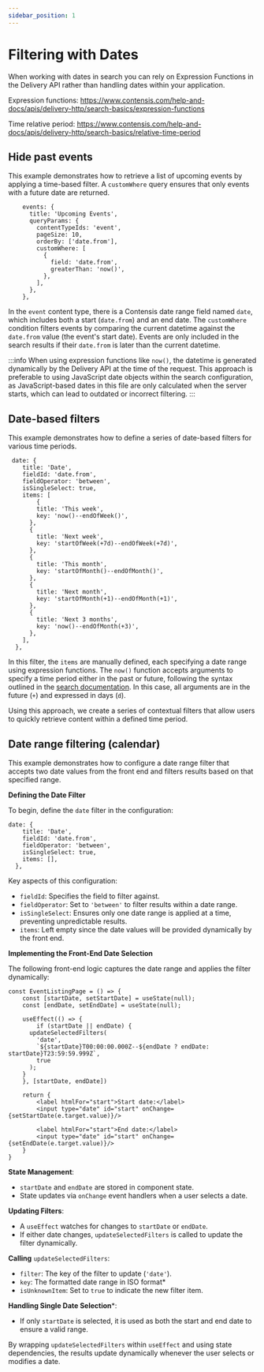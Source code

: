 ```yaml
---
sidebar_position: 1
---
```


# Filtering with Dates

When working with dates in search you can rely on Expression Functions in the Delivery API rather than handling dates within your application. 

Expression functions: https://www.contensis.com/help-and-docs/apis/delivery-http/search-basics/expression-functions

Time relative period: https://www.contensis.com/help-and-docs/apis/delivery-http/search-basics/relative-time-period

## Hide past events

This example demonstrates how to retrieve a list of upcoming events by applying a time-based filter. A `customWhere` query ensures that only events with a future date are returned.

```tsx
    events: {
      title: 'Upcoming Events',
      queryParams: {
        contentTypeIds: 'event',
        pageSize: 10,
        orderBy: ['date.from'],
        customWhere: [
          {
            field: 'date.from',
            greaterThan: 'now()',
          },
        ],
      },
    },
```

In the `event` content type, there is a Contensis date range field named `date`, which includes both a start (`date.from`) and an end date. The `customWhere` condition filters events by comparing the current datetime against the `date.from` value (the event's start date). Events are only included in the search results if their `date.from` is later than the current datetime.

:::info
When using expression functions like `now()`, the datetime is generated dynamically by the Delivery API at the time of the request. This approach is preferable to using JavaScript date objects within the search configuration, as JavaScript-based dates in this file are only calculated when the server starts, which can lead to outdated or incorrect filtering.
:::

## Date-based filters

This example demonstrates how to define a series of date-based filters for various time periods.

```tsx
 date: {
    title: 'Date',
    fieldId: 'date.from',
    fieldOperator: 'between',
    isSingleSelect: true,
    items: [
        {
        title: 'This week',
        key: 'now()--endOfWeek()',
      },
      {
        title: 'Next week',
        key: 'startOfWeek(+7d)--endOfWeek(+7d)',
      },
      {
        title: 'This month',
        key: 'startOfMonth()--endOfMonth()',
      },
      {
        title: 'Next month',
        key: 'startOfMonth(+1)--endOfMonth(+1)',
      },
      {
        title: 'Next 3 months',
        key: 'now()--endOfMonth(+3)',
      },
    ],
  },
```

In this filter, the `items` are manually defined, each specifying a date range using expression functions. The `now()` function accepts arguments to specify a time period either in the past or future, following the syntax outlined in the [search documentation](https://www.contensis.com/help-and-docs/apis/delivery-http/search-basics/relative-time-period#:~:text=to%20%22now(%2D1d)%22.-,Syntax,-The%20token%20consists). In this case, all arguments are in the future (`+`) and expressed in days (`d`).

Using this approach, we create a series of contextual filters that allow users to quickly retrieve content within a defined time period.

## Date range filtering (calendar)

This example demonstrates how to configure a date range filter that accepts two date values from the front end and filters results based on that specified range.

**Defining the Date Filter**

To begin, define the `date` filter in the configuration:

```tsx
date: {
    title: 'Date',
    fieldId: 'date.from',
    fieldOperator: 'between',
    isSingleSelect: true,
    items: [],
  },
```

Key aspects of this configuration:

- `fieldId`: Specifies the field to filter against.
- `fieldOperator`: Set to `'between'` to filter results within a date range.
- `isSingleSelect`: Ensures only one date range is applied at a time, preventing unpredictable results.
- `items`: Left empty since the date values will be provided dynamically by the front end.

**Implementing the Front-End Date Selection**

The following front-end logic captures the date range and applies the filter dynamically:

```tsx
const EventListingPage = () => {
	const [startDate, setStartDate] = useState(null);
	const [endDate, setEndDate] = useState(null);
	
	useEffect(() => {
		if (startDate || endDate) {
      updateSelectedFilters(
        'date',
        `${startDate}T00:00:00.000Z--${endDate ? endDate: startDate}T23:59:59.999Z`,
        true
      );
    }	
	}, [startDate, endDate])
 
	return {
		<label htmlFor="start">Start date:</label>
		<input type="date" id="start" onChange={setStartDate(e.target.value)}/>
		
		<label htmlFor="start">End date:</label>
		<input type="date" id="start" onChange={setEndDate(e.target.value)}/>
	}
}
```

**State Management**:

- `startDate` and `endDate` are stored in component state.
- State updates via `onChange` event handlers when a user selects a date.

**Updating Filters**:

- A `useEffect` watches for changes to `startDate` or `endDate`.
- If either date changes, `updateSelectedFilters` is called to update the filter dynamically.

**Calling** `updateSelectedFilters`:

- `filter`: The key of the filter to update (`'date'`).
- `key`: The formatted date range in ISO format*
- `isUnknownItem`: Set to `true` to indicate the new filter item.

**Handling Single Date Selection***:

- If only `startDate` is selected, it is used as both the start and end date to ensure a valid range.

By wrapping `updateSelectedFilters` within `useEffect` and using state dependencies, the results update dynamically whenever the user selects or modifies a date.